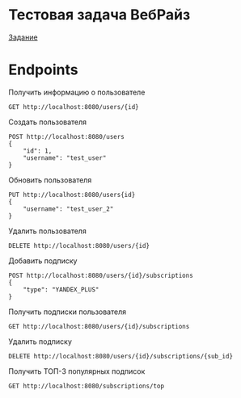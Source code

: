 # Тестовая задача ВебРайз
[Задание](https://disk.yandex.ru/d/ebEt5pUu9exEgw.)

# Endpoints

Получить информацию о пользователе
```
GET http://localhost:8080/users/{id}
```

Создать пользователя
```
POST http://localhost:8080/users
{
    "id": 1,
    "username": "test_user"
}
```

Обновить пользователя
```
PUT http://localhost:8080/users{id}
{
    "username": "test_user_2"
}
```

Удалить пользователя
```
DELETE http://localhost:8080/users/{id}
```

Добавить подписку
```
POST http://localhost:8080/users/{id}/subscriptions
{
    "type": "YANDEX_PLUS"
}
```

Получить подписки пользователя
```
GET http://localhost:8080/users/{id}/subscriptions
```

Удалить подписку
```
DELETE http://localhost:8080/users/{id}/subscriptions/{sub_id}
```

Получить ТОП-3 популярных подписок
```
GET http://localhost:8080/subscriptions/top
```
